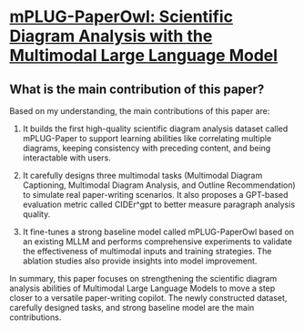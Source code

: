 # [mPLUG-PaperOwl: Scientific Diagram Analysis with the Multimodal Large   Language Model](https://arxiv.org/abs/2311.18248)

## What is the main contribution of this paper?

 Based on my understanding, the main contributions of this paper are:

1. It builds the first high-quality scientific diagram analysis dataset called mPLUG-Paper to support learning abilities like correlating multiple diagrams, keeping consistency with preceding content, and being interactable with users.

2. It carefully designs three multimodal tasks (Multimodal Diagram Captioning, Multimodal Diagram Analysis, and Outline Recommendation) to simulate real paper-writing scenarios. It also proposes a GPT-based evaluation metric called CIDEr^gpt to better measure paragraph analysis quality.

3. It fine-tunes a strong baseline model called mPLUG-PaperOwl based on an existing MLLM and performs comprehensive experiments to validate the effectiveness of multimodal inputs and training strategies. The ablation studies also provide insights into model improvement.

In summary, this paper focuses on strengthening the scientific diagram analysis abilities of Multimodal Large Language Models to move a step closer to a versatile paper-writing copilot. The newly constructed dataset, carefully designed tasks, and strong baseline model are the main contributions.
